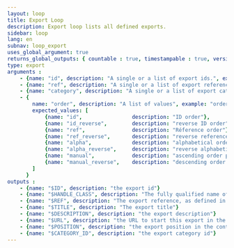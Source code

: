 ```yaml
---
layout: loop
title: Export Loop
description: Export loop lists all defined exports.
sidebar: loop
lang: en
subnav: loop_export
uses_global_argument: true
returns_global_outputs: { countable : true, timestampable : true, versionable : false }
type: export
arguments :
    - {name: "id", description: "A single or a list of export ids.", example: "id=\"2\", id=\"1,4,7\""}
    - {name: "ref", description: "A single or a list of export references.", example: "ref=\"thelia.export.customer\", id=\"thelia.export.customer,thelia.export.orders\"", from_version: "2.4"}
    - {name: "category", description: "A single or a list of export category ids.", example: "category=\"2\", category=\"1,4\""}
    - {
        name: "order", description: "A list of values", example: "order=\"alpha\"", default: "manual",
        expected_values: [
            {name: "id",                description: "ID order"},
            {name: "id_reverse",        description: "reverse ID order"},
            {name: "ref",               description: "Réference order"},
            {name: "ref_reverse",       description: "reverse reference order"},
            {name: "alpha",             description: "alphabetical order on title"},
            {name: "alpha_reverse",     description: "reverse alphabetical order on title"},
            {name: "manual",            description: "ascending order position"},
            {name: "manual_reverse",    description: "descending order position"}
        ]
      }
outputs :
    - {name: "$ID", description: "the export id"}
    - {name: "$HANDLE_CLASS", description: "The fully qualified name of the class which implements this export"}
    - {name: "$REF", description: "The export reference, as defined in a config.xml file", from_version: "2.4"}
    - {name: "$TITLE", description: "The export title"}
    - {name: "$DESCRIPTION", description: "the export description"}
    - {name: "$URL", description: "the URL to start this export in the admin export page"}
    - {name: "$POSITION", description: "the export position in the containing category"}
    - {name: "$CATEGORY_ID", description: "the export category id"}
---
```


